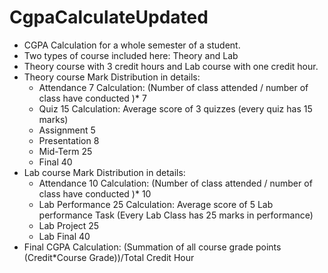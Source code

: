 # CgpaCalculateUpdated
* CGPA Calculation for a whole semester of a student.
* Two types of course included here: Theory and Lab
* Theory course with 3 credit hours and Lab course with one credit hour.
* Theory course Mark Distribution in details:
  * Attendance 7       Calculation: (Number of class attended / number of class have conducted )* 7
  * Quiz 15            Calculation: Average score of 3 quizzes (every quiz has 15 marks)
  * Assignment 5
  * Presentation 8
  * Mid-Term 25
  * Final 40
* Lab course Mark Distribution in details:
  * Attendance 10       Calculation: (Number of class attended / number of class have conducted )* 10
  * Lab Performance 25            Calculation: Average score of 5 Lab performance Task (Every Lab Class has 25 marks in performance)
  * Lab Project 25
  * Lab Final 40
* Final CGPA Calculation: (Summation of all course grade points (Credit*Course Grade))/Total Credit Hour
